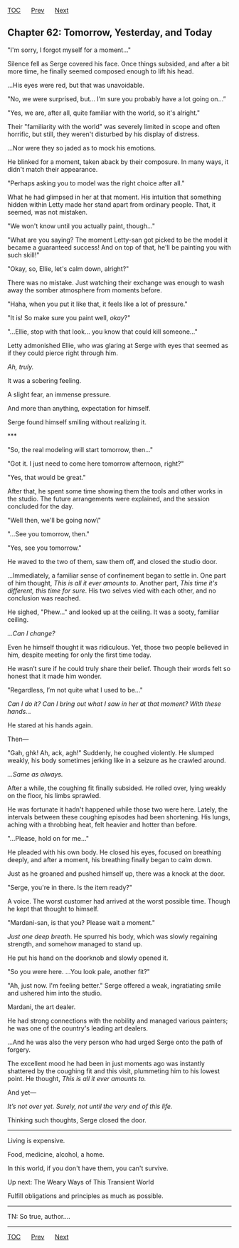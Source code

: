 [TOC](../readme.md)&nbsp;&nbsp;&nbsp;&nbsp;&nbsp;&nbsp;[Prev](index_split_037.md)&nbsp;&nbsp;&nbsp;&nbsp;&nbsp;&nbsp;[Next](index_split_039.md)



## Chapter 62: Tomorrow, Yesterday, and Today

"I'm sorry, I forgot myself for a moment..."

Silence fell as Serge covered his face. Once things subsided, and after
a bit more time, he finally seemed composed enough to lift his head.

…His eyes were red, but that was unavoidable.

"No, we were surprised, but… I’m sure you probably have a lot going on…”

"Yes, we are, after all, quite familiar with the world, so it's
alright."

Their "familiarity with the world" was severely limited in scope and
often horrific, but still, they weren't disturbed by his display of
distress.

...Nor were they so jaded as to mock his emotions.

He blinked for a moment, taken aback by their composure. In many ways,
it didn't match their appearance.

"Perhaps asking you to model was the right choice after all."

What he had glimpsed in her at that moment. His intuition that something
hidden within Letty made her stand apart from ordinary people. That, it
seemed, was not mistaken.

"We won't know until you actually paint, though..."

"What are you saying? The moment Letty-san got picked to be the model it
became a guaranteed success! And on top of that, he'll be painting you
with such skill!"

"Okay, so, Ellie, let's calm down, alright?"

There was no mistake. Just watching their exchange was enough to wash
away the somber atmosphere from moments before.

"Haha, when you put it like that, it feels like a lot of pressure."

"It is! So make sure you paint well, *okay*?"

"...Ellie, stop with that look... you know that could kill someone..."

Letty admonished Ellie, who was glaring at Serge with eyes that seemed
as if they could pierce right through him.

*Ah, truly.*

It was a sobering feeling.

A slight fear, an immense pressure.

And more than anything, expectation for himself.

Serge found himself smiling without realizing it.

\*\*\*

"So, the real modeling will start tomorrow, then..."

"Got it. I just need to come here tomorrow afternoon, right?"

"Yes, that would be great."

After that, he spent some time showing them the tools and other works in
the studio. The future arrangements were explained, and the session
concluded for the day.

"Well then, we'll be going now\\"

"...See you tomorrow, then."

"Yes, see you tomorrow."

He waved to the two of them, saw them off, and closed the studio door.

...Immediately, a familiar sense of confinement began to settle in. One
part of him thought, *This is all it ever amounts to*. Another part,
*This time it's different, this time for sure*. His two selves vied with
each other, and no conclusion was reached.

He sighed, "Phew..." and looked up at the ceiling. It was a sooty,
familiar ceiling.

*...Can I change?*

Even he himself thought it was ridiculous. Yet, those two people
believed in him, despite meeting for only the first time today.

He wasn’t sure if he could truly share their belief. Though their words
felt so honest that it made him wonder.

"Regardless, I’m not quite what I used to be..."

*Can I do it? Can I bring out what I saw in her at that moment? With
these hands…*

He stared at his hands again.

Then—

"Gah, ghk! Ah, ack, agh!" Suddenly, he coughed violently. He slumped
weakly, his body sometimes jerking like in a seizure as he crawled
around.

*...Same as always.*

After a while, the coughing fit finally subsided. He rolled over, lying
weakly on the floor, his limbs sprawled.

He was fortunate it hadn't happened while those two were here. Lately,
the intervals between these coughing episodes had been shortening. His
lungs, aching with a throbbing heat, felt heavier and hotter than
before.

"...Please, hold on for me..."

He pleaded with his own body. He closed his eyes, focused on breathing
deeply, and after a moment, his breathing finally began to calm down.

Just as he groaned and pushed himself up, there was a knock at the door.

"Serge, you're in there. Is the item ready?"

A voice. The worst customer had arrived at the worst possible time.
Though he kept that thought to himself.

"Mardani-san, is that you? Please wait a moment."

*Just one deep breath*. He spurred his body, which was slowly regaining
strength, and somehow managed to stand up.

He put his hand on the doorknob and slowly opened it.

"So you were here. ...You look pale, another fit?"

"Ah, just now. I'm feeling better." Serge offered a weak, ingratiating
smile and ushered him into the studio.

Mardani, the art dealer.

He had strong connections with the nobility and managed various
painters; he was one of the country's leading art dealers.

...And he was also the very person who had urged Serge onto the path of
forgery.

The excellent mood he had been in just moments ago was instantly
shattered by the coughing fit and this visit, plummeting him to his
lowest point. He thought, *This is all it ever amounts to.*

And yet—

*It’s not over yet. Surely, not until the very end of this life.*

Thinking such thoughts, Serge closed the door.

------------------------------------------------------------------------

Living is expensive.

Food, medicine, alcohol, a home.

In this world, if you don't have them, you can't survive.

Up next: The Weary Ways of This Transient World

Fulfill obligations and principles as much as possible.

------------------------------------------------------------------------

TN: So true, author….


---
[TOC](../readme.md)&nbsp;&nbsp;&nbsp;&nbsp;&nbsp;&nbsp;[Prev](index_split_037.md)&nbsp;&nbsp;&nbsp;&nbsp;&nbsp;&nbsp;[Next](index_split_039.md)

